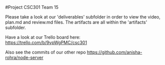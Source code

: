 
#Project CSC301 Team 15

Please take a look at our 'deliverables' subfolder in order to view the video, plan.md and review.md files. 
The artifacts are all within the 'artifacts' subfolder.

Have a look at our Trello board here: https://trello.com/b/9vpWgPMC/csc301


Also see the commits of our other repo 
https://github.com/anisha-rohra/node-server
